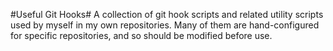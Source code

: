#Useful Git Hooks#
A collection of git hook scripts and related utility scripts used by myself in
my own repositories.  Many of them are hand-configured for specific
repositories, and so should be modified before use.
